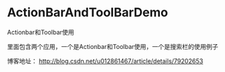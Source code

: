 # ActionBarAndToolBarDemo

Actionbar和Toolbar使用

里面包含两个应用，一个是Actionbar和Toolbar使用，一个是搜索栏的使用例子

博客地址：
http://blog.csdn.net/u012861467/article/details/79202653
